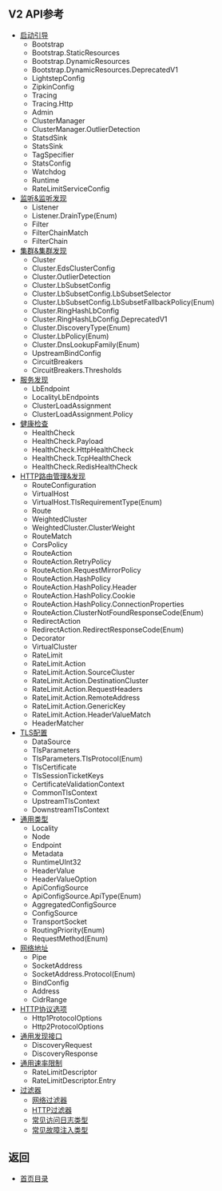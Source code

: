 ## V2 API参考

- [启动引导](v2APIreference/Bootstrap.md)
	- Bootstrap 
	- Bootstrap.StaticResources 
	- Bootstrap.DynamicResources 
	- Bootstrap.DynamicResources.DeprecatedV1
	- LightstepConfig 
	- ZipkinConfig 
	- Tracing 
	- Tracing.Http 
	- Admin 
	- ClusterManager 
	- ClusterManager.OutlierDetection 
	- StatsdSink 
	- StatsSink 
	- TagSpecifier 
	- StatsConfig 
	- Watchdog 
	- Runtime 
	- RateLimitServiceConfig 
- [监听&监听发现](v2APIreference/ListenersandLDS.md)
	- Listener 
	- Listener.DrainType(Enum)
	- Filter 
	- FilterChainMatch 
	- FilterChain 
- [集群&集群发现](v2APIreference/ClustersandCDS.md)
	- Cluster 
	- Cluster.EdsClusterConfig 
	- Cluster.OutlierDetection 
	- Cluster.LbSubsetConfig 
	- Cluster.LbSubsetConfig.LbSubsetSelector 
	- Cluster.LbSubsetConfig.LbSubsetFallbackPolicy(Enum)
	- Cluster.RingHashLbConfig 
	- Cluster.RingHashLbConfig.DeprecatedV1 
	- Cluster.DiscoveryType(Enum)
	- Cluster.LbPolicy(Enum)
	- Cluster.DnsLookupFamily(Enum)
	- UpstreamBindConfig 
	- CircuitBreakers 
	- CircuitBreakers.Thresholds 
- [服务发现](v2APIreference/EndpointsandEDS.md)
	- LbEndpoint 
	- LocalityLbEndpoints 
	- ClusterLoadAssignment 
	- ClusterLoadAssignment.Policy
- [健康检查](v2APIreference/Healthcheck.md)
	- HealthCheck 
	- HealthCheck.Payload 
	- HealthCheck.HttpHealthCheck 
	- HealthCheck.TcpHealthCheck 
	- HealthCheck.RedisHealthCheck
- [HTTP路由管理&发现](v2APIreference/HTTProutemanagementandRDS.md)
	- RouteConfiguration 
	- VirtualHost 
	- VirtualHost.TlsRequirementType(Enum)
	- Route 
	- WeightedCluster 
	- WeightedCluster.ClusterWeight 
	- RouteMatch 
	- CorsPolicy 
	- RouteAction 
	- RouteAction.RetryPolicy 
	- RouteAction.RequestMirrorPolicy 
	- RouteAction.HashPolicy 
	- RouteAction.HashPolicy.Header 
	- RouteAction.HashPolicy.Cookie 
	- RouteAction.HashPolicy.ConnectionProperties 
	- RouteAction.ClusterNotFoundResponseCode(Enum)
	- RedirectAction 
	- RedirectAction.RedirectResponseCode(Enum)
	- Decorator 
	- VirtualCluster 
	- RateLimit 
	- RateLimit.Action 
	- RateLimit.Action.SourceCluster 
	- RateLimit.Action.DestinationCluster 
	- RateLimit.Action.RequestHeaders 
	- RateLimit.Action.RemoteAddress 
	- RateLimit.Action.GenericKey 
	- RateLimit.Action.HeaderValueMatch 
	- HeaderMatcher
- [TLS配置](v2APIreference/CommonTLSconfiguration.md)
	 - DataSource
	 - TlsParameters
	 - TlsParameters.TlsProtocol(Enum)
	 - TlsCertificate
	 - TlsSessionTicketKeys
	 - CertificateValidationContext
	 - CommonTlsContext
	 - UpstreamTlsContext
	 - DownstreamTlsContext
- [通用类型](v2APIreference/Commontypes.md)
	 - Locality
	 - Node
	 - Endpoint
	 - Metadata
	 - RuntimeUInt32
	 - HeaderValue
	 - HeaderValueOption
	 - ApiConfigSource
	 - ApiConfigSource.ApiType(Enum)
	 - AggregatedConfigSource
	 - ConfigSource
	 - TransportSocket
	 - RoutingPriority(Enum)
	 - RequestMethod(Enum)
- [网络地址](v2APIreference/Networkaddresses.md)
	 - Pipe
	 - SocketAddress
	 - SocketAddress.Protocol(Enum)
	 - BindConfig
	 - Address
	 - CidrRange
- [HTTP协议选项](v2APIreference/Protocoloptions.md)
	 - Http1ProtocolOptions
	 - Http2ProtocolOptions
- [通用发现接口](v2APIreference/CommondiscoveryAPIcomponents.md)
	 - DiscoveryRequest
	 - DiscoveryResponse
- [通用速率限制](v2APIreference/Commonratelimitcomponents.md)
	 - RateLimitDescriptor
	 - RateLimitDescriptor.Entry
- [过滤器](v2APIreference/Filters.md)
	- [网络过滤器](v2APIreference/Filters/Networkfilters.md)
	- [HTTP过滤器](v2APIreference/Filters/HTTPfilters.md)
	- [常见访问日志类型](v2APIreference/Filters/Commonaccesslogtypes.md)
	- [常见故障注入类型](v2APIreference/Filters/Commonfaultinjectiontypes.md)

## 返回
- [首页目录](README.md)
